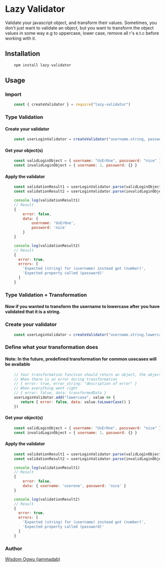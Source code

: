 # Lazy Validator
Validate your javascript object, and transform their values.
Sometimes, you don't just want to validate an object, but you want to transform the object values in some way e.g to uppercase, lower case, remove all r's e.t.c before working with it.

## Installation
``` javascript
    npm install lazy-validator
```

## Usage

### Import
``` javascript
    const { createValidator } = require("lazy-validator")
```

### Type Validation
#### Create your validator
```javascript
    const userLoginValidator = createValidator("username.string, password.string")
```

#### Get your object(s)
```javascript
    const validLoginObject = { username: "UsErOne", passsword: "nice" }
    const invalidLoginObject = { username: 1, password: {} }
```

#### Apply the validator
```javascript
    const validationResult1 = userLoginValidator.parse(validLoginObject)
    const validationResult2 = userLoginValidator.parse(invalidLoginObject)

    console.log(validationResult1)
    // Result
    { 
        error: false, 
        data: { 
            username: 'UsErOne', 
            password: 'nice' 
        } 
    }

    console.log(validationResult2)
    // Result
    {
      error: true,
      errors: [
        'Expected (string) for (username) instead got (number)',
        'Expected property called (password)'
      ]
    }
```



### Type Validation + Transformation
#### Now if you wanted to transform the username to lowercase after you have validated that it is a string.

### Create your validator
```javascript
    const userLoginValidator = createValidator("username.string.lowercase, password.string")
```

### Define what your transformation does
#### Note: In the future, predefined transformation for common usecases will be available

``` javascript
    // Your transformation function should return an object, the object could be in two forms
    // When there is an error during transformation
    // { error: true, error_string: "description of error" }
    // When everything went right
    // { error: false, data: transformedData }
    userLoginValidator.add("lowercase", value => {
       return { error: false, data: value.toLowerCase() }
    })
```

#### Get your object(s)
```javascript
    const validLoginObject = { username: "UsErOne", passsword: "nice" }
    const invalidLoginObject = { username: 1, password: {} }
```

#### Apply the validator
```javascript
    const validationResult1 = userLoginValidator.parse(validLoginObject)
    const validationResult2 = userLoginValidator.parse(invalidLoginObject)

    console.log(validationResult1)
    // Result
    { 
        error: false, 
        data: { username: 'userone', password: 'nice' } 
    }

    console.log(validationResult2)
    // Result
    {
      error: true,
      errors: [
        'Expected (string) for (username) instead got (number)',
        'Expected property called (password)'
      ]
    }
```


### Author
[Wisdom Ogwu (iammadab)](https://twitter.com/iammadab)
